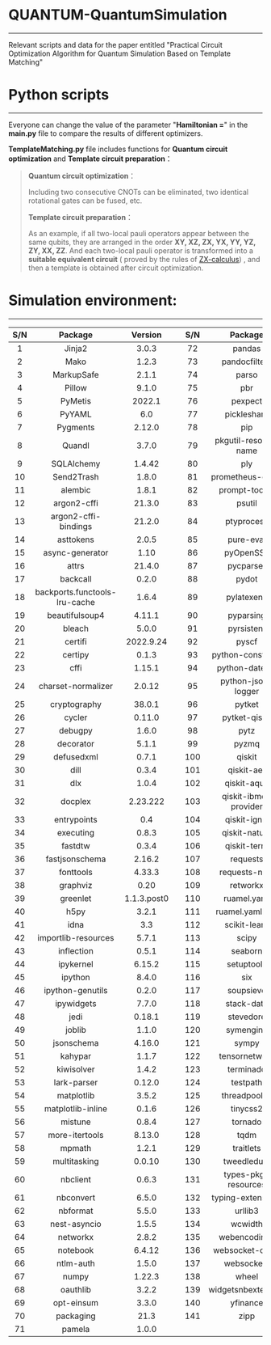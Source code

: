 # QUANTUM-QuantumSimulation
---
Relevant scripts and data for the paper entitled "Practical Circuit Optimization Algorithm for Quantum Simulation Based on Template Matching"

# Python scripts
---
Everyone can change the value of the parameter "**Hamiltonian =**" in the **main.py** file to compare the results of different optimizers.  

**TemplateMatching.py** file includes functions for **Quantum circuit optimization** and **Template circuit preparation**：

>**Quantum circuit optimization**：
>
>Including two consecutive CNOTs can be eliminated, two identical rotational gates can be fused, etc.
>
>**Template circuit preparation**：
>
>As an example, if all two-local pauli operators appear between the same qubits, they are arranged in the order **XY, XZ, ZX, YX, YY, YZ, ZY, XX, ZZ**. And each two-local pauli operator is transformed into a **suitable equivalent circuit** ( proved by the rules of [ZX-calculus](https://zxcalculus.com/)) , and then a template is obtained after circuit optimization.
# Simulation environment:
---
| S/N | Package |  Version  || S/N | Package |  Version  |
|:-----:| :-----: | :-----: |:-----:| :-----:| :-----: | :-----: | 
|1|Jinja2	|3.0.3	||72|pandas	|1.4.2	|
|2|Mako	|1.2.3	||73|pandocfilters	|1.5.0	|
|3|MarkupSafe	|2.1.1	||74|parso	|0.8.3	|
|4|Pillow	|9.1.0	||75|pbr	|5.9.0	|
|5|PyMetis	|2022.1|	|76|pexpect	|4.8.0	|
|6|PyYAML	|6.0	||77|pickleshare	|0.7.5	|
|7|Pygments	|2.12.0	||78|pip	|22.2.2	|
|8|Quandl	|3.7.0	||79|pkgutil-resolve-name	|1.3.10	|
|9|SQLAlchemy	|1.4.42|	|80|ply	|3.11	|
|10|Send2Trash	|1.8.0	||81|prometheus-client	|0.14.1	|
|11|alembic	|1.8.1	||82|prompt-toolkit	|3.0.29	|
|12|argon2-cffi	|21.3.0	||83|psutil	|5.9.0	|
|13|argon2-cffi-bindings	|21.2.0	||84|ptyprocess	|0.7.0	|
|14|asttokens	|2.0.5	||85|pure-eval	|0.2.2	|
|15|async-generator	|1.10	||86|pyOpenSSL	|22.1.0	|
|16|attrs	|21.4.0	||87|pycparser	|2.21	|
|17|backcall	|0.2.0	||88|pydot	|1.4.2	|
|18|backports.functools-lru-cache	|1.6.4|	|89|pylatexenc	|2.10	|
|19|beautifulsoup4	|4.11.1	||90|pyparsing	|3.0.9	|
|20|bleach	|5.0.0	||91|pyrsistent	|0.18.1	|
|21|certifi	|2022.9.24	||92|pyscf	|2.0.1	|
|22|certipy	|0.1.3	||93|python-constraint	|1.4.0	|
|23|cffi	|1.15.1	||94|python-dateutil	|2.8.2	|
|24|charset-normalizer	|2.0.12	||95|python-json-logger	|2.0.4	|
|25|cryptography	|38.0.1	||96|pytket	|1.2.2	|
|26|cycler	|0.11.0	||97|pytket-qiskit	|0.24.0	|
|27|debugpy	|1.6.0	||98|pytz	|2022.1	|
|28|decorator	|5.1.1	||99|pyzmq	|23.2.0	|
|29|defusedxml	|0.7.1	||100|qiskit	|0.36.1	|
|30|dill	|0.3.4	||101|qiskit-aer	|0.10.4	|
|31|dlx	|1.0.4	||102|qiskit-aqua	|0.9.5	|
|32|docplex	|2.23.222	||103|qiskit-ibmq-provider	|0.19.1	|
|33|entrypoints	|0.4	||104|qiskit-ignis	|0.7.0	|
|34|executing	|0.8.3	||105|qiskit-nature	|0.3.2	|
|35|fastdtw	|0.3.4	||106|qiskit-terra	|0.20.1	|
|36|fastjsonschema	|2.16.2	||107|requests	|2.27.1	|
|37|fonttools	|4.33.3	||108|requests-ntlm	|1.1.0	|
|38|graphviz	|0.20	||109|retworkx	|0.11.0	|
|39|greenlet	|1.1.3.post0	||110|ruamel.yaml	|0.17.21	|
|40|h5py	|3.2.1	||111|ruamel.yaml.clib	|0.2.6	|
|41|idna	|3.3	||112|scikit-learn	|1.1.1	|
|42|importlib-resources	|5.7.1	||113|scipy	|1.8.0	|
|43|inflection	|0.5.1	||114|seaborn	|0.11.2	|
|44|ipykernel	|6.15.2	||115|setuptools	|63.4.1	|
|45|ipython	|8.4.0	||116|six	|1.16.0	|
|46|ipython-genutils	|0.2.0	||117|soupsieve	|2.3.2.post1	|
|47|ipywidgets	|7.7.0	||118|stack-data	|0.2.0	|
|48|jedi	|0.18.1	||119|stevedore	|3.5.0	|
|49|joblib	|1.1.0	||120|symengine	|0.9.2	|
|50|jsonschema	|4.16.0	||121|sympy	|1.10.1	|
|51|kahypar	|1.1.7	||122|tensornetwork	|0.4.6	|
|52|kiwisolver	|1.4.2	||123|terminado	|0.15.0	|
|53|lark-parser	|0.12.0	||124|testpath	|0.6.0	|
|54|matplotlib	|3.5.2	||125|threadpoolctl	|3.1.0	|
|55|matplotlib-inline	|0.1.6	||126|tinycss2	|1.1.1	|
|56|mistune	|0.8.4	||127|tornado	|6.2	|
|57|more-itertools	|8.13.0	||128|tqdm	|4.64.0	|
|58|mpmath	|1.2.1	||129|traitlets	|5.2.1.post0	|
|59|multitasking	|0.0.10	||130|tweedledum	|1.1.1	|
|60|nbclient	|0.6.3	||131|types-pkg-resources	|0.1.3	|
|61|nbconvert	|6.5.0	||132|typing-extensions	|4.3.0	|
|62|nbformat	|5.5.0	||133|urllib3	|1.26.9	|
|63|nest-asyncio	|1.5.5	||134|wcwidth	|0.2.5	|
|64|networkx	|2.8.2	||135|webencodings	|0.5.1	|
|65|notebook	|6.4.12	||136|websocket-client	|1.3.2	|
|66|ntlm-auth	|1.5.0	||137|websockets	|10.3	|
|67|numpy	|1.22.3	||138|wheel	|0.37.1	|
|68|oauthlib	|3.2.2	||139|widgetsnbextension	|3.6.0	|
|69|opt-einsum	|3.3.0	||140|yfinance	|0.1.70	|
|70|packaging	|21.3	||141|zipp	|3.8.0	|
|71|pamela	|1.0.0	|
